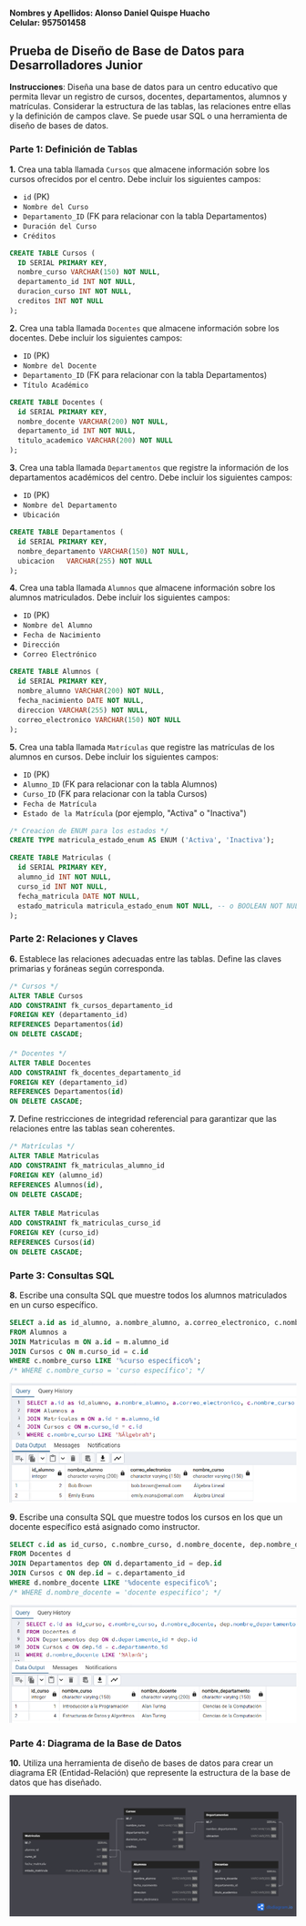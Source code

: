 #### Nombres y Apellidos: **Alonso Daniel Quispe Huacho** <br> Celular: **957501458**

## Prueba de Diseño de Base de Datos para Desarrolladores Junior

**Instrucciones**: Diseña una base de datos para un centro educativo que permita llevar un registro de cursos, docentes, departamentos, alumnos y matrículas. Considerar la estructura de las tablas, las relaciones entre ellas y la definición de campos clave. Se puede usar SQL o una herramienta de diseño de bases de datos.

### Parte 1: Definición de Tablas

**1.** Crea una tabla llamada `Cursos` que almacene información sobre los cursos ofrecidos por el centro. Debe incluir los siguientes campos:
  - `id` (PK)
  - `Nombre del Curso`
  - `Departamento_ID` (FK para relacionar con la tabla Departamentos)
  - `Duración del Curso`
  - `Créditos`

  ```sql
  CREATE TABLE Cursos (
    ID SERIAL PRIMARY KEY,
    nombre_curso VARCHAR(150) NOT NULL,
    departamento_id INT NOT NULL,
    duracion_curso INT NOT NULL,
    creditos INT NOT NULL
  );
  ```

**2.** Crea una tabla llamada `Docentes` que almacene información sobre los docentes. Debe incluir los siguientes campos:
  - `ID` (PK)
  - `Nombre del Docente`
  - `Departamento_ID` (FK para relacionar con la tabla Departamentos)
  - `Título Académico`

  ```sql
  CREATE TABLE Docentes (
    id SERIAL PRIMARY KEY,
    nombre_docente VARCHAR(200) NOT NULL,
    departamento_id INT NOT NULL,
    titulo_academico VARCHAR(200) NOT NULL
  );
  ```

**3.** Crea una tabla llamada `Departamentos` que registre la información de los departamentos académicos del centro. Debe incluir los siguientes campos:
  - `ID` (PK)
  - `Nombre del Departamento`
  - `Ubicación`

  ```sql
  CREATE TABLE Departamentos (
    id SERIAL PRIMARY KEY,
    nombre_departamento VARCHAR(150) NOT NULL,
    ubicacion	VARCHAR(255) NOT NULL
  );
  ```

**4.** Crea una tabla llamada `Alumnos` que almacene información sobre los alumnos matriculados. Debe incluir los siguientes campos:
  - `ID` (PK)
  - `Nombre del Alumno`
  - `Fecha de Nacimiento`
  - `Dirección`
  - `Correo Electrónico`

  ```sql
  CREATE TABLE Alumnos (
    id SERIAL PRIMARY KEY,
    nombre_alumno VARCHAR(200) NOT NULL,
    fecha_nacimiento DATE NOT NULL,
    direccion VARCHAR(255) NOT NULL,
    correo_electronico VARCHAR(150) NOT NULL
  );
  ```

**5.** Crea una tabla llamada `Matrículas` que registre las matrículas de los alumnos en cursos. Debe incluir los siguientes campos:
  - `ID` (PK)
  - `Alumno_ID` (FK para relacionar con la tabla Alumnos)
  - `Curso_ID` (FK para relacionar con la tabla Cursos)
  - `Fecha de Matrícula`
  - `Estado de la Matrícula` (por ejemplo, "Activa" o "Inactiva")

  ```sql
  /* Creacion de ENUM para los estados */
  CREATE TYPE matricula_estado_enum AS ENUM ('Activa', 'Inactiva');
  ```

  ```sql
  CREATE TABLE Matriculas (
    id SERIAL PRIMARY KEY,
    alumno_id INT NOT NULL,
    curso_id INT NOT NULL,
    fecha_matricula DATE NOT NULL,
    estado_matricula matricula_estado_enum NOT NULL, -- o BOOLEAN NOT NULL
  );
  ```

### Parte 2: Relaciones y Claves

**6.** Establece las relaciones adecuadas entre las tablas. Define las claves primarias y foráneas según corresponda.

  ```sql
  /* Cursos */
  ALTER TABLE Cursos
  ADD CONSTRAINT fk_cursos_departamento_id
  FOREIGN KEY (departamento_id) 
  REFERENCES Departamentos(id)
  ON DELETE CASCADE;

  /* Docentes */
  ALTER TABLE Docentes
  ADD CONSTRAINT fk_docentes_departamento_id
  FOREIGN KEY (departamento_id) 
  REFERENCES Departamentos(id)
  ON DELETE CASCADE;
  ```
**7.** Define restricciones de integridad referencial para garantizar que las relaciones entre las tablas sean coherentes.

  ```sql
  /* Matrículas */
  ALTER TABLE Matriculas
  ADD CONSTRAINT fk_matriculas_alumno_id
FOREIGN KEY (alumno_id) 
  REFERENCES Alumnos(id),
ON DELETE CASCADE;

  ALTER TABLE Matriculas
ADD CONSTRAINT fk_matriculas_curso_id
FOREIGN KEY (curso_id) 
  REFERENCES Cursos(id)
  ON DELETE CASCADE;
  ```
### Parte 3: Consultas SQL

**8.** Escribe una consulta SQL que muestre todos los alumnos matriculados en un curso específico.
  ```sql
  SELECT a.id as id_alumno, a.nombre_alumno, a.correo_electronico, c.nombre_curso
  FROM Alumnos a
  JOIN Matriculas m ON a.id = m.alumno_id
  JOIN Cursos c ON m.curso_id = c.id
  WHERE c.nombre_curso LIKE '%curso específico%'; 
  /* WHERE c.nombre_curso = 'curso específico'; */
  ```
  ![Consulta 1](assets/consulta1.png)

**9.** Escribe una consulta SQL que muestre todos los cursos en los que un docente específico está asignado como instructor.
   ```sql
  SELECT c.id as id_curso, c.nombre_curso, d.nombre_docente, dep.nombre_departamento
  FROM Docentes d
  JOIN Departamentos dep ON d.departamento_id = dep.id
  JOIN Cursos c ON dep.id = c.departamento_id
  WHERE d.nombre_docente LIKE '%docente especifico%';
  /* WHERE d.nombre_docente = 'docente especifico'; */
  ```
  ![Consulta 1](assets/consulta2.png)

### Parte 4: Diagrama de la Base de Datos
**10.** Utiliza una herramienta de diseño de bases de datos para crear un diagrama ER (Entidad-Relación) que represente la estructura de la base de datos que has diseñado.

  ![Consulta 1](assets/diagrama-ER.png)
